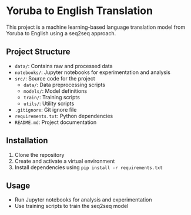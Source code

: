 # Yoruba to English Translation

This project is a machine learning-based language translation model from Yoruba to English using a seq2seq approach.

## Project Structure

- `data/`: Contains raw and processed data
- `notebooks/`: Jupyter notebooks for experimentation and analysis
- `src/`: Source code for the project
  - `data/`: Data preprocessing scripts
  - `models/`: Model definitions
  - `train/`: Training scripts
  - `utils/`: Utility scripts
- `.gitignore`: Git ignore file
- `requirements.txt`: Python dependencies
- `README.md`: Project documentation

## Installation

1. Clone the repository
2. Create and activate a virtual environment
3. Install dependencies using `pip install -r requirements.txt`

## Usage

- Run Jupyter notebooks for analysis and experimentation
- Use training scripts to train the seq2seq model
